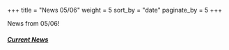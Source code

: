 +++
title = "News 05/06"
weight = 5
sort_by = "date"
paginate_by = 5
+++

News from 05/06!

##### [<i class="bi bi-bell-fill"></i> Current News](@/news/_index.md)
